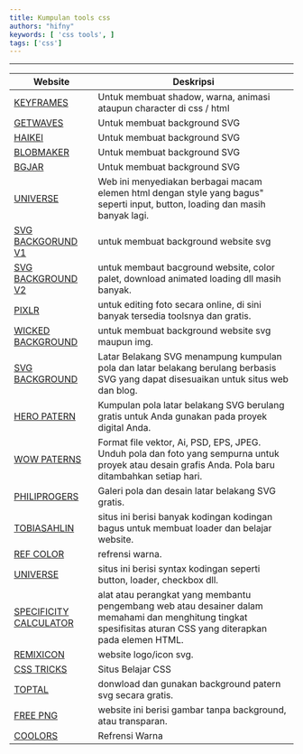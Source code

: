 ```yaml
---
title: Kumpulan tools css
authors: "hifny"
keywords: [ 'css tools', ]
tags: ['css']
---
```


<hr/>

| Website | Deskripsi |
-----------|------------
| [KEYFRAMES](https://keyframes.app) | Untuk membuat shadow, warna, animasi ataupun character di css / html |
| [GETWAVES](https://getwaves.io/) | Untuk membuat background SVG |
| [HAIKEI](https://haikei.app/) | Untuk membuat background SVG |
| [BLOBMAKER](https://www.blobmaker.app/) | Untuk membuat background SVG |
| [BGJAR](https://bgjar.com/) | Untuk membuat background SVG |
| [UNIVERSE](https://uiverse.io/) | Web ini menyediakan berbagai macam elemen html dengan style yang bagus" seperti input, button, loading dan masih banyak lagi. |
| [SVG BACKGORUND V1](https://makebackground.io/) | untuk membuat background website svg |
| [SVG BACKGROUND V2](https://loading.io/) | untuk membaut bacground website, color palet, download animated loading dll masih banyak. |
| [PIXLR](https://pixlr.com/) | untuk editing foto secara online, di sini banyak tersedia toolsnya dan gratis. |
| [WICKED BACKGROUND](https://wickedbackgrounds.com/) | untuk membuat background website svg maupun img. |
| [SVG BACKGROUND](https://www.svgbackgrounds.com/) | Latar Belakang SVG menampung kumpulan pola dan latar belakang berulang berbasis SVG yang dapat disesuaikan untuk situs web dan blog. |
| [HERO PATERN](https://heropatterns.com/) | Kumpulan pola latar belakang SVG berulang gratis untuk Anda gunakan pada proyek digital Anda. |
| [WOW PATERNS](https://www.wowpatterns.com/) | Format file vektor, Ai, PSD, EPS, JPEG. Unduh pola dan foto yang sempurna untuk proyek atau desain grafis Anda. Pola baru ditambahkan setiap hari. |
| [PHILIPROGERS](https://philiprogers.com/) | Galeri pola dan desain latar belakang SVG gratis. |
| [TOBIASAHLIN](https://tobiasahlin.com/) | situs ini berisi banyak kodingan kodingan bagus untuk membuat loader dan belajar website. |
| [REF COLOR](https://www.htmlcsscolor.com/) | refrensi warna. |
| [UNIVERSE](https://uiverse.io/) | situs ini berisi syntax kodingan seperti button, loader, checkbox dll. |
| [SPECIFICITY CALCULATOR](https://specificity.keegan.st/) | alat atau perangkat yang membantu pengembang web atau desainer dalam memahami dan menghitung tingkat spesifisitas aturan CSS yang diterapkan pada elemen HTML. |
| [REMIXICON](https://remixicon.com/) | website logo/icon svg. |
| [CSS TRICKS](https://css-tricks.com/) | Situs Belajar CSS |
| [TOPTAL](https://www.toptal.com/designers/subtlepatterns/) | donwload dan gunakan background patern svg secara gratis. |
| [FREE PNG](https://freepngimg.com/) | website ini berisi gambar tanpa background, atau transparan. |
| [COOLORS](https://coolors.co/) | Refrensi Warna |
